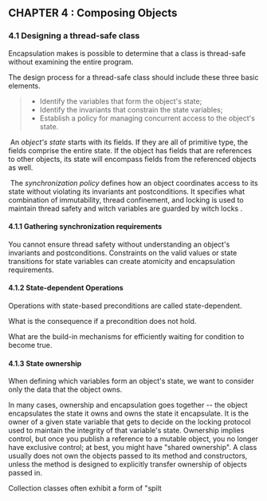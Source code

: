## CHAPTER 4 : Composing Objects

### 4.1 Designing a thread-safe class

Encapsulation makes is possible to determine that a class is thread-safe without examining the entire program.

The design process for a thread-safe class should include these three basic elements.

> - Identify the variables that form the object's state;
> - Identify the invariants that constrain the state variables;
> - Establish a policy for managing concurrent access to the object's state.

​	An *object's state* starts with its fields. If they are all of primitive type, the fields comprise the entire state. If the object has fields that are references to other objects, its state will encompass fields from the referenced objects as well.

​	The *synchronization policy* defines how an object coordinates access to its state without violating its invariants ant postconditions. It specifies what combination of immutability, thread confinement, and locking is used to maintain thread safety and witch variables are guarded by witch locks .

#### 4.1.1 Gathering synchronization requirements

You cannot ensure thread safety without understanding an object's invariants and postconditions. Constraints on the valid values or state transitions for state variables can create atomicity and encapsulation requirements.

#### 4.1.2 State-dependent Operations

Operations with state-based preconditions are called state-dependent.

What is the consequence if a precondition does not hold.

What are the build-in mechanisms for efficiently waiting for condition to become true.  

#### 4.1.3 State ownership

When defining which variables form an object's state, we want to consider only the data that the object owns.

In many cases, ownership and encapsulation goes together -- the object encapsulates the state it owns and owns the state it encapsulate. It is the owner of a given state variable that gets to decide on the locking protocol used to maintain the integrity of that variable's state. Ownership implies control, but once you publish a reference to a mutable object, you no longer have exclusive control; at best, you might have "shared ownership". A class usually does not own the objects passed to its method and constructors, unless the method is designed to explicitly transfer ownership of objects passed in.

Collection classes often exhibit a form of "spilt 